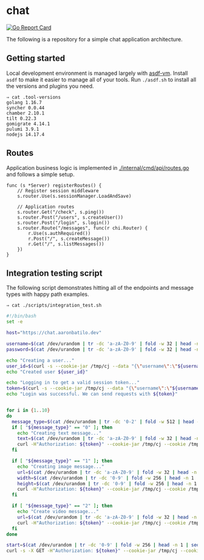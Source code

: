 # chat

[![Go Report Card](https://goreportcard.com/badge/github.com/abatilo/chat)](https://goreportcard.com/report/github.com/abatilo/chat)

The following is a repository for a simple chat application architecture.

## Getting started

Local development environment is managed largely with
[asdf-vm](https://asdf-vm.com/). Install `asdf` to make it easier to manage all
of your tools. Run `./asdf.sh` to install all the versions and plugins you need.

<!-- BEGIN_TOOL_VERSIONS -->

```
⇒ cat .tool-versions
golang 1.16.7
syncher 0.0.44
chamber 2.10.1
tilt 0.22.3
gomigrate 4.14.1
pulumi 3.9.1
nodejs 14.17.4
```

<!-- END_TOOL_VERSIONS -->

## Routes

Application business logic is implemented in
[./internal/cmd/api/routes.go](./internal/cmd/api/routes.go) and follows a
simple setup.

<!-- BEGIN_REGISTER_ROUTES -->

```golang
func (s *Server) registerRoutes() {
	// Register session middleware
	s.router.Use(s.sessionManager.LoadAndSave)

	// Application routes
	s.router.Get("/check", s.ping())
	s.router.Post("/users", s.createUser())
	s.router.Post("/login", s.login())
	s.router.Route("/messages", func(r chi.Router) {
		r.Use(s.authRequired())
		r.Post("/", s.createMessage())
		r.Get("/", s.listMessages())
	})
}
```

<!-- END_REGISTER_ROUTES -->

## Integration testing script

The following script demonstrates hitting all of the endpoints and message
types with happy path examples.

<!-- BEGIN_INTEGRATION_TEST -->

`⇒ cat ./scripts/integration_test.sh`

```bash
#!/bin/bash
set -e

host="https://chat.aaronbatilo.dev"

username=$(cat /dev/urandom | tr -dc 'a-zA-Z0-9' | fold -w 32 | head -n 1)
password=$(cat /dev/urandom | tr -dc 'a-zA-Z0-9' | fold -w 32 | head -n 1)

echo "Creating a user..."
user_id=$(curl -s --cookie-jar /tmp/cj --data "{\"username\":\"${username}\", \"password\":\"${password}\"}" --cookie /tmp/cj "${host}/users" | jq -r '.id')
echo "Created user ${user_id}"

echo "Logging in to get a valid session token..."
token=$(curl -s --cookie-jar /tmp/cj --data "{\"username\":\"${username}\", \"password\":\"${password}\"}" --cookie /tmp/cj "${host}/login" | jq -r '.token')
echo "Login was successful. We can send requests with ${token}"


for i in {1..10}
do
  message_type=$(cat /dev/urandom | tr -dc '0-2' | fold -w 512 | head -n 1 | head --bytes 1)
  if [ "${message_type}" == "0" ]; then
    echo "Creating text message..."
    text=$(cat /dev/urandom | tr -dc 'a-zA-Z0-9' | fold -w 32 | head -n 1)
    curl -H"Authorization: ${token}" --cookie-jar /tmp/cj --cookie /tmp/cj --data "{\"sender\":${user_id}, \"recipient\": 1, \"content\":{\"type\":\"text\",\"text\":\"${text}\"}}" "${host}/messages"
  fi

  if [ "${message_type}" == "1" ]; then
    echo "Creating image message..."
    url=$(cat /dev/urandom | tr -dc 'a-zA-Z0-9' | fold -w 32 | head -n 1)
    width=$(cat /dev/urandom | tr -dc '0-9' | fold -w 256 | head -n 1 | sed -e 's/^0*//' | head --bytes 3)
    height=$(cat /dev/urandom | tr -dc '0-9' | fold -w 256 | head -n 1 | sed -e 's/^0*//' | head --bytes 3)
    curl -H"Authorization: ${token}" --cookie-jar /tmp/cj --cookie /tmp/cj --data "{\"sender\":${user_id}, \"recipient\": 1, \"content\":{\"type\":\"image\",\"url\":\"${url}\", \"width\": ${width}, \"height\": ${height}}}" "${host}/messages"
  fi

  if [ "${message_type}" == "2" ]; then
    echo "Create video message..."
    url=$(cat /dev/urandom | tr -dc 'a-zA-Z0-9' | fold -w 32 | head -n 1)
    curl -H"Authorization: ${token}" --cookie-jar /tmp/cj --cookie /tmp/cj --data "{\"sender\":${user_id}, \"recipient\": 1, \"content\":{\"type\":\"video\",\"url\":\"${url}\", \"source\": \"youtube\"}}" "${host}/messages"
  fi
done

start=$(cat /dev/urandom | tr -dc '0-9' | fold -w 256 | head -n 1 | sed -e 's/^0*//' | head --bytes 2)
curl -s -X GET -H"Authorization: ${token}" --cookie-jar /tmp/cj --cookie /tmp/cj --data "{\"recipient\": 1, \"start\": ${start}, \"limit\": 100}" "${host}/messages" | jq -c '.messages[]'
```

<!-- END_INTEGRATION_TEST -->
